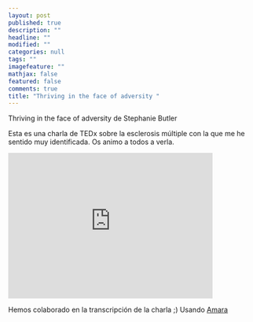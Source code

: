 ```yaml
---
layout: post
published: true
description: ""
headline: ""
modified: ""
categories: null
tags: ""
imagefeature: ""
mathjax: false
featured: false
comments: true
title: "Thriving in the face of adversity "
---
```


Thriving in the face of adversity de Stephanie Butler

Esta es una charla de TEDx sobre la esclerosis múltiple con la que me he sentido muy identificada. Os animo a todos a verla. 

<p class="text-center">
<iframe src="http://tedxtalks.ted.com/video/Thriving-in-the-Face-of-Adversi/player?layout=&amp;read_more=1" width="416" height="296" frameborder="0" scrolling="no"></iframe>
</p>


Hemos colaborado en la transcripción de la charla ;) Usando [Amara](https://www.amara.org/es/)


